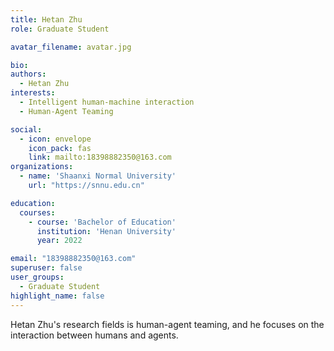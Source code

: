 ```yaml
---
title: Hetan Zhu
role: Graduate Student

avatar_filename: avatar.jpg

bio: 
authors:
  - Hetan Zhu
interests:
  - Intelligent human-machine interaction
  - Human-Agent Teaming

social:
  - icon: envelope
    icon_pack: fas
    link: mailto:18398882350@163.com
organizations:
  - name: 'Shaanxi Normal University'
    url: "https://snnu.edu.cn"

education:
  courses:
    - course: 'Bachelor of Education'
      institution: 'Henan University'
      year: 2022

email: "18398882350@163.com"
superuser: false
user_groups:
  - Graduate Student
highlight_name: false
---
```


Hetan Zhu's research fields is human-agent teaming, and he focuses on the interaction between humans and agents.
